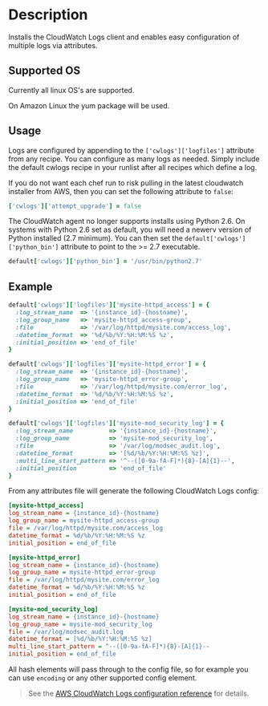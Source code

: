 # Description

Installs the CloudWatch Logs client and enables easy configuration of multiple
logs via attributes.

## Supported OS

Currently all linux OS's are supported.

On Amazon Linux the yum package will be used.

## Usage

Logs are configured by appending to the `['cwlogs']['logfiles']` attribute from
any recipe.  You can configure as many logs as needed.  Simply include the
default cwlogs recipe in your runlist after all recipes which define a log.

If you do not want each chef run to risk pulling in the latest cloudwatch
installer from AWS, then you can set the following attribute to `false`:

```ruby
['cwlogs']['attempt_upgrade'] = false
```

The CloudWatch agent no longer supports installs using Python 2.6. On systems with Python 2.6 set as default, you will need a newerv version of Python installed (2.7 minimum). You can then set the `default['cwlogs']['python_bin']` attribute to point to the >= 2.7 executable. 

```ruby
default['cwlogs']['python_bin'] = '/usr/bin/python2.7'
```

## Example

```ruby
default['cwlogs']['logfiles']['mysite-httpd_access'] = {
  :log_stream_name  => '{instance_id}-{hostname}',
  :log_group_name   => 'mysite-httpd_access-group',
  :file             => '/var/log/httpd/mysite.com/access_log',
  :datetime_format  => '%d/%b/%Y:%H:%M:%S %z',
  :initial_position => 'end_of_file'
}

default['cwlogs']['logfiles']['mysite-httpd_error'] = {
  :log_stream_name  => '{instance_id}-{hostname}',
  :log_group_name   => 'mysite-httpd_error-group',
  :file             => '/var/log/httpd/mysite.com/error_log',
  :datetime_format  => '%d/%b/%Y:%H:%M:%S %z',
  :initial_position => 'end_of_file'
}

default['cwlogs']['logfiles']['mysite-mod_security_log'] = {
  :log_stream_name          => '{instance_id}-{hostname}',
  :log_group_name           => 'mysite-mod_security_log',
  :file                     => '/var/log/modsec_audit.log',
  :datetime_format          => '[%d/%b/%Y:%H:%M:%S %z]',
  :multi_line_start_pattern => '^--([0-9a-fA-F]*){8}-[A]{1}--',
  :initial_position         => 'end_of_file'
}
```

From any attributes file will generate the following CloudWatch Logs config:

```ini
[mysite-httpd_access]
log_stream_name = {instance_id}-{hostname}
log_group_name = mysite-httpd_access-group
file = /var/log/httpd/mysite.com/access_log
datetime_format = %d/%b/%Y:%H:%M:%S %z
initial_position = end_of_file

[mysite-httpd_error]
log_stream_name = {instance_id}-{hostname}
log_group_name = mysite-httpd_error-group
file = /var/log/httpd/mysite.com/error_log
datetime_format = %d/%b/%Y:%H:%M:%S %z
initial_position = end_of_file

[mysite-mod_security_log]
log_stream_name = {instance_id}-{hostname}
log_group_name = mysite-mod_security_log
file = /var/log/modsec_audit.log
datetime_format = [%d/%b/%Y:%H:%M:%S %z]
multi_line_start_pattern = ^--([0-9a-fA-F]*){8}-[A]{1}--
initial_position = end_of_file
```

All hash elements will pass through to the config file, so for example you can
use `encoding` or any other supported config element.

> See the [AWS CloudWatch Logs configuration reference][1] for details.

[1]: http://docs.aws.amazon.com/AmazonCloudWatch/latest/DeveloperGuide/AgentReference.html
